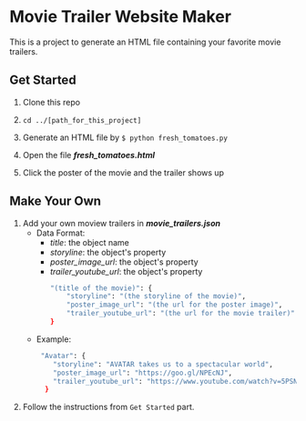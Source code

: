 # Movie Trailer Website Maker

This is a project to generate an HTML file containing your favorite movie trailers.

## Get Started

1. Clone this repo

2. `cd ../[path_for_this_project]`

3. Generate an HTML file by `$ python fresh_tomatoes.py`

4. Open the file **_fresh_tomatoes.html_**

5. Click the poster of the movie and the trailer shows up

## Make Your Own

1. Add your own moview trailers in **_movie_trailers.json_**
    * Data Format:
        * _title_: the object name
        * _storyline_: the object's property
        * _poster_image_url_: the object's property
        * _trailer_youtube_url_: the object's property
            ```sh
            "(title of the movie)": {
                "storyline": "(the storyline of the movie)",
                "poster_image_url": "(the url for the poster image)",
                "trailer_youtube_url": "(the url for the movie trailer)"
            }
            ```
    * Example:
        ```sh
         "Avatar": {
            "storyline": "AVATAR takes us to a spectacular world",
            "poster_image_url": "https://goo.gl/NPEcNJ",
            "trailer_youtube_url": "https://www.youtube.com/watch?v=5PSNL1qE6VY"
          }
        ```
2. Follow the instructions from `Get Started` part.